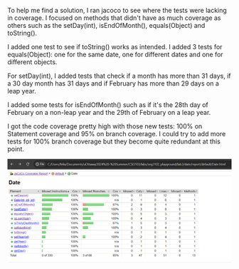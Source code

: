 To help me find a solution, I ran jacoco to see where the tests were lacking in coverage.
I focused on methods that didn't have as much coverage as others such as the setDay(int), isEndOfMonth(), equals(Object) and toString().

I added one test to see if toString() works as intended. I added 3 tests for equals(Object): one for the same date, one for different dates and one for different objects.

For setDay(int), I added tests that check if a month has more than 31 days, if a 30 day month has 31 days and if February has more than 29 days on a leap year.

I added some tests for isEndOfMonth() such as if it's the 28th day of February on a non-leap year and the 29th of February on a leap year.

I got the code coverage pretty high with those new tests: 100% on Statement coverage and 95% on branch coverage. I could try to add more tests for 100% branch coverage but they become quite redundant at this point. 

![Jacoco tests coverage](assets/JacocoTestCoverage.png)